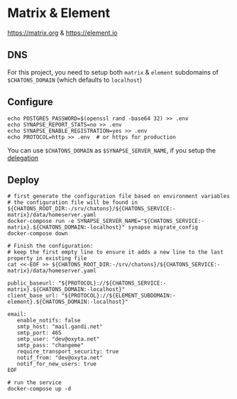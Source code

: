 # Matrix & Element

https://matrix.org & https://element.io

## DNS

For this project, you need to setup both `matrix` & `element` subdomains of `$CHATONS_DOMAIN` (which defaults to
`localhost`)

## Configure

```
echo POSTGRES_PASSWORD=$(openssl rand -base64 32) >> .env
echo SYNAPSE_REPORT_STATS=no >> .env
echo SYNAPSE_ENABLE_REGISTRATION=yes >> .env
echo PROTOCOL=http >> .env  # or https for production
```

You can use `$CHATONS_DOMAIN` as `$SYNAPSE_SERVER_NAME`, if you setup the
[delegation](https://github.com/matrix-org/synapse/blob/master/docs/federate.md#delegation)

## Deploy
```
# first generate the configuration file based on environment variables
# the configuration file will be found in ${CHATONS_ROOT_DIR:-/srv/chatons}/${CHATONS_SERVICE:-matrix}/data/homeserver.yaml
docker-compose run -e SYNAPSE_SERVER_NAME="${CHATONS_SERVICE:-matrix}.${CHATONS_DOMAIN:-localhost}" synapse migrate_config
docker-compose down

# Finish the configuration:
# keep the first empty line to ensure it adds a new line to the last property in existing file
cat <<-EOF >> ${CHATONS_ROOT_DIR:-/srv/chatons}/${CHATONS_SERVICE:-matrix}/data/homeserver.yaml

public_baseurl: "${PROTOCOL}://${CHATONS_SERVICE:-matrix}.${CHATONS_DOMAIN:-localhost}"
client_base_url: "${PROTOCOL}://${ELEMENT_SUBDOMAIN:-element}.${CHATONS_DOMAIN:-localhost}"

email:
   enable_notifs: false
   smtp_host: "mail.gandi.net"
   smtp_port: 465
   smtp_user: "dev@oxyta.net"
   smtp_pass: "changeme"
   require_transport_security: true
   notif_from: "dev@oxyta.net"
   notif_for_new_users: true
EOF

# run the service
docker-compose up -d
```
